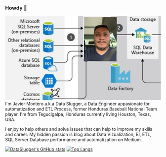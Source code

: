 ### Howdy 👋

<!--
**DataSlugger/dataslugger** is a ✨ _special_ ✨ repository because its `README.md` (this file) appears on your GitHub profile.

Here are some ideas to get you started:

- 🔭 I’m currently working on ...
- 🌱 I’m currently learning ...
- 👯 I’m looking to collaborate on ...
- 🤔 I’m looking for help with ...
- 💬 Ask me about ...
- 📫 How to reach me: ...
- 😄 Pronouns: ...
- ⚡ Fun fact: ...
-->

<img src="/images/1500x500.jpg" />
I'm Javier Montero a.k.a Data Slugger, a Data Engineer appasionate for automatization and ETL Process, former Honduras Baseball National Team player.
I'm from Tegucigalpa, Honduras currently living Houston, Texas, USA. 

I enjoy to help others and solve issues that can help to improve my skills and career.
My hidden passion is blog about Data Vizualization, BI, ETL, SQL Server Database performance and automatization on Medium.

[![DataSlugger's GitHub stats](https://github-readme-stats.vercel.app/api?username=dataslugger&show_icons=true&theme=onedark)](https://github.com/dataslugger/github-readme-stats)
[![Top Langs](https://github-readme-stats.vercel.app/api/top-langs/?username=dataslugger&langs_count=8&layout=compact)](https://github.com/dataslugger/github-readme-stats)

